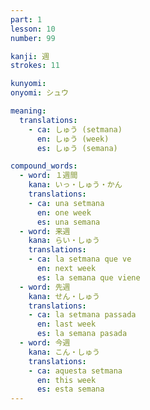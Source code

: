 ```yaml
---
part: 1
lesson: 10
number: 99

kanji: 週
strokes: 11

kunyomi:
onyomi: シュウ

meaning:
  translations:
    - ca: しゅう (setmana)
      en: しゅう (week)
      es: しゅう (semana)

compound_words:
  - word: １週間
    kana: いっ・しゅう・かん
    translations:
    - ca: una setmana
      en: one week
      es: una semana
  - word: 来週
    kana: らい・しゅう
    translations:
    - ca: la setmana que ve
      en: next week
      es: la semana que viene
  - word: 先週
    kana: せん・しゅう
    translations:
    - ca: la setmana passada
      en: last week
      es: la semana pasada
  - word: 今週
    kana: こん・しゅう
    translations:
    - ca: aquesta setmana
      en: this week
      es: esta semana
---
```

